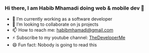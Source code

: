 ### Hi there, I am Habib Mhamadi doing web & mobile dev 👋


- 🔭 I’m currently working as a software developer
- 👯 I’m looking to collaborate on js projects
- 📫 How to reach me: habibmhamadi@gmail.com
- ⚡ Subscribe to my youtube channel: [TheDeveloperMe](https://www.youtube.com/c/TheDeveloperMe)
- 😄 Fun fact: Nobody is going to read this
